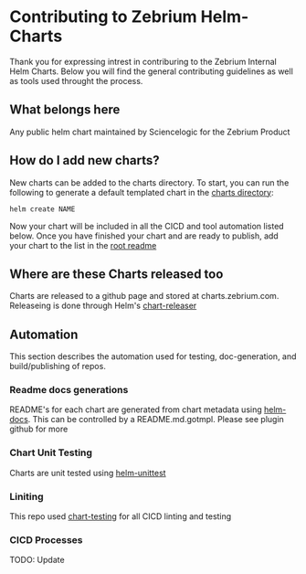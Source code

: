 # Contributing to Zebrium Helm-Charts
Thank you for expressing intrest in contriburing to the Zebrium Internal Helm Charts. Below you will find the general contributing guidelines as well as tools used
throught the process. 

## What belongs here
Any public helm chart maintained by Sciencelogic for the Zebrium Product

## How do I add new charts?
New charts can be added to the charts directory. To start, you can run the following to generate a default templated chart in the [charts directory](charts/): 
```
helm create NAME 
```
Now your chart will be included in all the CICD and tool automation listed below. Once you have finished your chart and are ready to publish, add your chart to the list in the [root readme](../README.md)


## Where are these Charts released too
Charts are released to a github page and stored at charts.zebrium.com.  Releaseing is done through Helm's [chart-releaser](https://github.com/helm/chart-releaser)
## Automation 
This section describes the automation used for testing, doc-generation, and build/publishing of repos. 

### Readme docs generations
README's for each chart are generated from chart metadata using [helm-docs](https://github.com/norwoodj/helm-docs).  This can be controlled by a README.md.gotmpl.  Please see plugin github for more 

### Chart Unit Testing
Charts are unit tested using [helm-unittest](https://github.com/helm-unittest/helm-unittest)

### Liniting
This repo used [chart-testing](https://github.com/helm/chart-testing) for all CICD linting and testing 

### CICD Processes
TODO: Update
